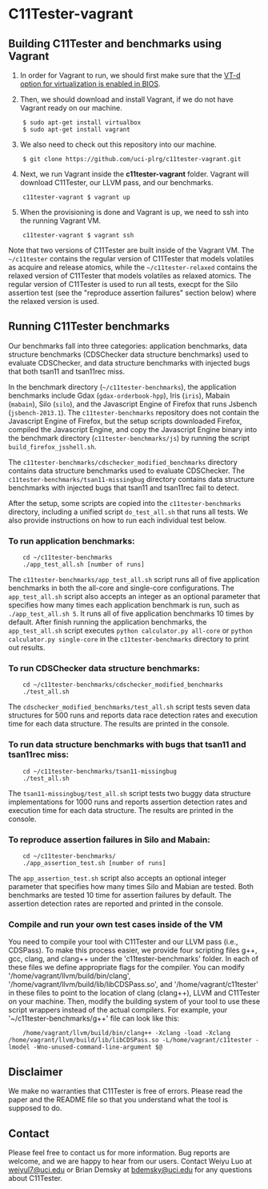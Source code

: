 # C11Tester-vagrant

## Building C11Tester and benchmarks using Vagrant

1. In order for Vagrant to run, we should first make sure that the [VT-d option for virtualization is enabled in BIOS](https://docs.fedoraproject.org/en-US/Fedora/13/html/Virtualization_Guide/sect-Virtualization-Troubleshooting-Enabling_Intel_VT_and_AMD_V_virtualization_hardware_extensions_in_BIOS.html).

2. Then, we should download and install Vagrant, if we do not have Vagrant ready on our machine.

```
    $ sudo apt-get install virtualbox
    $ sudo apt-get install vagrant
```

3. We also need to check out this repository into our machine.

```
    $ git clone https://github.com/uci-plrg/c11tester-vagrant.git
```

4. Next, we run Vagrant inside the **c11tester-vagrant** folder.  Vagrant will download C11Tester, our LLVM pass, and our benchmarks.

```
    c11tester-vagrant $ vagrant up
```

5. When the provisioning is done and Vagrant is up, we need to ssh into the running Vagrant VM.

```
    c11tester-vagrant $ vagrant ssh
```

Note that two versions of C11Tester are built inside of the Vagrant VM.  The `~/c11tester` contains the regular version of C11Tester that models volatiles as acquire and release atomics, while the `~/c11tester-relaxed` contains the relaxed version of C11Tester that models volatiles as relaxed atomics.  The regular version of C11Tester is used to run all tests, execpt for the Silo assertion test (see the "reproduce assertion failures" section below) where the relaxed version is used.

## Running C11Tester benchmarks

Our benchmarks fall into three categories: application benchmarks, data structure benchmarks (CDSChecker data structure benchmarks) used to evaluate CDSChecker, and data structure benchmarks with injected bugs that both tsan11 and tsan11rec miss.

In the benchmark directory (`~/c11tester-benchmarks`), the application benchmarks include Gdax (`gdax-orderbook-hpp`), Iris (`iris`), Mabain (`mabain`), Silo (`silo`), and the Javascript Engine of Firefox that runs Jsbench (`jsbench-2013.1`).  The `c11tester-benchmarks` repository does not contain the Javascript Engine of Firefox, but the setup scripts downloaded Firefox, compiled the Javascript Engine, and copy the Javascript Engine binary into the benchmark directory (`c11tester-benchmarks/js`) by running the script `build_firefox_jsshell.sh`.

The `c11tester-benchmarks/cdschecker_modified_benchmarks` directory contains data structure benchmarks used to evaluate CDSChecker.  The `c11tester-benchmarks/tsan11-missingbug` directory contains data structure benchmarks with injected bugs that tsan11 and tsan11rec fail to detect.

After the setup, some scripts are copied into the `c11tester-benchmarks` directory, including a unified script `do_test_all.sh` that runs all tests.  We also provide instructions on how to run each individual test below.

### To run application benchmarks:

```
    cd ~/c11tester-benchmarks
    ./app_test_all.sh [number of runs]
```

The `c11tester-benchmarks/app_test_all.sh` script runs all of five application benchmarks in both the all-core and single-core configurations.  The `app_test_all.sh` script also accepts an integer as an optional parameter that specifies how many times each application benchmark is run, such as `./app_test_all.sh 5`.  It runs all of five application benchmarks 10 times by default.  After finish running the application benchmarks, the `app_test_all.sh` script executes `python calculator.py all-core` or `python calculator.py single-core` in the `c11tester-benchmarks` directory to print out results.

### To run CDSChecker data structure benchmarks:

```
    cd ~/c11tester-benchmarks/cdschecker_modified_benchmarks
    ./test_all.sh
```

The `cdschecker_modified_benchmarks/test_all.sh` script tests seven data structures for 500 runs and reports data race detection rates and execution time for each data structure.  The results are printed in the console. 

### To run data structure benchmarks with bugs that tsan11 and tsan11rec miss:

```
    cd ~/c11tester-benchmarks/tsan11-missingbug
    ./test_all.sh
```

The `tsan11-missingbug/test_all.sh` script tests two buggy data structure implementations for 1000 runs and reports assertion detection rates and execution time for each data structure.  The results are printed in the console.

### To reproduce assertion failures in Silo and Mabain:

```
    cd ~/c11tester-benchmarks/
    ./app_assertion_test.sh [number of runs]
```

The `app_assertion_test.sh` script also accepts an optional integer parameter that specifies how many times Silo and Mabian are tested.  Both benchmarks are tested 10 time for assertion failures by default.  The assertion detection rates are reported and printed in the console.


### Compile and run your own test cases inside of the VM

You need to compile your tool with C11Tester and our LLVM pass (i.e., CDSPass). To make this process easier, we provide four scripting files g++, gcc, clang, and clang++ under the 'c11tester-benchmarks' folder.  In each of these files we define appropriate flags for the compiler.  You can modify '/home/vagrant/llvm/build/bin/clang', '/home/vagrant/llvm/build/lib/libCDSPass.so', and '/home/vagrant/c11tester' in these files to point to the location of clang (clang++), LLVM and C11Tester on your machine.  Then, modify the building system of your tool to use these script wrappers instead of the actual compilers. For example, your '~/c11tester-benchmarks/g++' file can look like this:

```
    /home/vagrant/llvm/build/bin/clang++ -Xclang -load -Xclang /home/vagrant/llvm/build/lib/libCDSPass.so -L/home/vagrant/c11tester -lmodel -Wno-unused-command-line-argument $@
```


## Disclaimer

We make no warranties that C11Tester is free of errors. Please read the paper and the README file so that you understand what the tool is supposed to do.

## Contact

Please feel free to contact us for more information. Bug reports are welcome, and we are happy to hear from our users. Contact Weiyu Luo at [weiyul7@uci.edu](mailto:weiyul7@uci.edu) or Brian Demsky at [bdemsky@uci.edu](mailto:bdemsky@uci.edu) for any questions about C11Tester.
